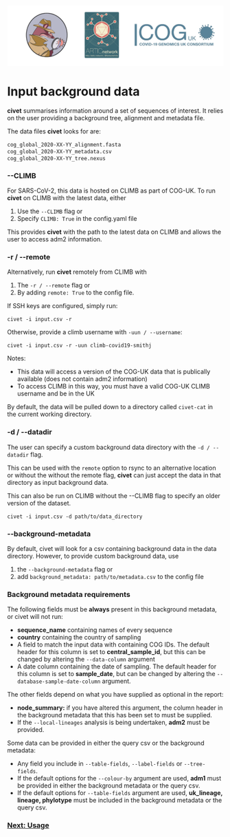 ![](./doc_figures/website_header.png)

# Input background data

<strong>civet</strong> summarises information around a set of sequences of interest. It relies on the user providing a background tree, alignment and metadata file. 

The data files <strong>civet</strong>  looks for are:
```
cog_global_2020-XX-YY_alignment.fasta
cog_global_2020-XX-YY_metadata.csv
cog_global_2020-XX-YY_tree.nexus
```

### --CLIMB

For SARS-CoV-2, this data is hosted on CLIMB as part of COG-UK. To run <strong>civet</strong>  on CLIMB with the latest data, either
1) Use the ``--CLIMB`` flag 
or
2) Specify ``CLIMB: True`` in the config.yaml file 

This provides <strong>civet</strong>  with the path to the latest data on CLIMB and allows the user to access adm2 information. 

### -r / --remote

Alternatively, run <strong>civet</strong>  remotely from CLIMB with 
1) The ``-r / --remote`` flag 
or
2) By adding ``remote: True`` to the config file. 

If SSH keys are configured, simply run:

```
civet -i input.csv -r 
```
Otherwise, provide a climb username with ``-uun / --username``:
```
civet -i input.csv -r -uun climb-covid19-smithj
```

Notes:
- This data will access a version of the COG-UK data that is publically available (does not contain adm2 information)
- To access CLIMB in this way, you must have a valid COG-UK CLIMB username and be in the UK

By default, the data will be pulled down to a directory called ``civet-cat`` in the current working directory. 

### -d / --datadir

The user can specify a custom background data directory with the ``-d / --datadir`` flag. 

This can be used with the `remote` option to rsync to an alternative location or without the without the remote flag, <strong>civet</strong>  can just accept the data in that directory as input background data. 

This can also be run on CLIMB without the --CLIMB flag to specify an older version of the dataset. 

```
civet -i input.csv -d path/to/data_directory 
```
### --background-metadata

By default, civet will look for a csv containing background data in the data directory. However, to provide custom background data, use 
1) the ``--background-metadata`` flag
or
2) add `background_metadata: path/to/metadata.csv` to the config file


### Background metadata requirements


The following fields must be **always** present in this background metadata, or civet will not run:

- **sequence_name** containing names of every sequence
- **country** containing the country of sampling
- A field to match the input data with containing COG IDs. The default header for this column is set to **central_sample_id**, but this can be changed by altering the ``--data-column`` argument
- A date column containing the date of sampling. The default header for this column is set to **sample_date**, but can be changed by altering the ``--database-sample-date-column`` argument.

The other fields depend on what you have supplied as optional in the report:
- **node_summary:** if you have altered this argument, the column header in the background metadata that this has been set to must be supplied.
- If the ``--local-lineages`` analysis is being undertaken, **adm2** must be provided.


Some data can be provided in either the query csv or the background metadata:

- Any field you include in ``--table-fields``, ``--label-fields`` or ``--tree-fields``. 
- If the default options for the ``--colour-by`` argument are used, **adm1** must be provided in either the background metadata or the query csv.
- If the default options for ``--table-fields`` argument are used, **uk_lineage, lineage, phylotype** must be included in the background metadata or the query csv.


### [Next: Usage](./usage.md)
